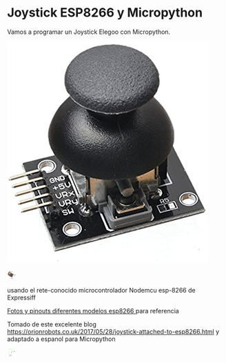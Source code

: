 # Joystick ESP8266 y Micropython 
Vamos a programar un Joystick Elegoo con Micropython.

![](Elegoo-joystick.jpg)


<img src='/NodeMCU-Microncontroller.ppm/' style='width:20px;height:20px;'/>

usando el rete-conocido microcontrolador Nodemcu esp-8266 de Expressiff

<a href=https://randomnerdtutorials.com/esp8266-pinout-reference-gpios/>Fotos y pinouts diferentes modelos esp8266 </a> para referencia

Tomado de este excelente blog https://orionrobots.co.uk/2017/05/28/joystick-attached-to-esp8266.html y adaptado a espanol para Micropython

<img src='/joystick-innards.png/' style='width:20px;height:20px;'/>
